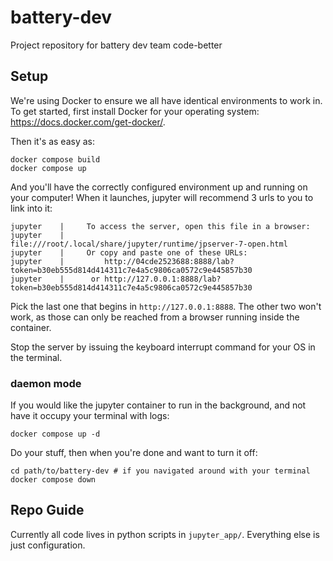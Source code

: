 
# battery-dev

Project repository for battery dev team code-better

## Setup

We're using Docker to ensure we all have identical environments to work in. To get started, first install Docker for your operating system: https://docs.docker.com/get-docker/.

Then it's as easy as:

```console
docker compose build
docker compose up
```

And you'll have the correctly configured environment up and running on your computer! When it launches, jupyter will recommend 3 urls to you to link into it:

```console
jupyter    |     To access the server, open this file in a browser:
jupyter    |         file:///root/.local/share/jupyter/runtime/jpserver-7-open.html
jupyter    |     Or copy and paste one of these URLs:
jupyter    |         http://04cde2523688:8888/lab?token=b30eb555d814d414311c7e4a5c9806ca0572c9e445857b30
jupyter    |      or http://127.0.0.1:8888/lab?token=b30eb555d814d414311c7e4a5c9806ca0572c9e445857b30
```

Pick the last one that begins in `http://127.0.0.1:8888`. The other two won't work, as those can only be reached from a browser running inside the container.

Stop the server by issuing the keyboard interrupt command for your OS in the terminal.

### daemon mode

If you would like the jupyter container to run in the background, and not have it occupy your terminal with logs:

```console
docker compose up -d
```

Do your stuff, then when you're done and want to turn it off:

```console
cd path/to/battery-dev # if you navigated around with your terminal
docker compose down
```

## Repo Guide

Currently all code lives in python scripts in `jupyter_app/`. Everything else is just configuration.

